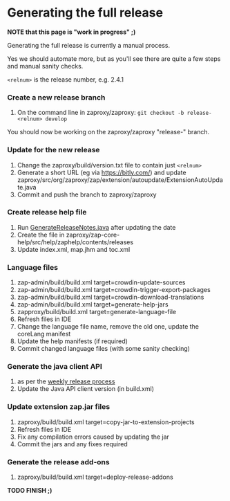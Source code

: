 # Generating the full release

**NOTE that this page is "work in progress" ;)**

Generating the full release is currently a manual process.

Yes we should automate more, but as you'll see there are quite a few steps and manual sanity checks.

``<relnum>`` is the release number, e.g. 2.4.1

### Create a new release branch
  1. On the command line in zaproxy/zaproxy: ``git checkout -b release-<relnum> develop``

You should now be working on the zaproxy/zaproxy "release-<relnum>" branch.

### Update for the new release
  1. Change the zaproxy/build/version.txt file to contain just ``<relnum>``
  1. Generate a short URL (eg via https://bitly.com/) and update zaproxy/src/org/zaproxy/zap/extension/autoupdate/ExtensionAutoUpdate.java
  1. Commit and push the branch to zaproxy/zaproxy

### Create release help file
  1. Run [GenerateReleaseNotes.java](https://github.com/zaproxy/zap-admin/blob/master/src/org/zaproxy/admin/GenerateReleaseNotes.java) after updating the date
  1. Create the file in zaproxy/zap-core-help/src/help/zaphelp/contents/releases
  1. Update index.xml, map.jhm and toc.xml

### Language files
  1. zap-admin/build/build.xml target=crowdin-update-sources
  1. zap-admin/build/build.xml target=crowdin-trigger-export-packages
  1. zap-admin/build/build.xml target=crowdin-download-translations
  1. zap-admin/build/build.xml target=generate-help-jars
  1. zapproxy/build/build.xml target=generate-language-file
  1. Refresh files in IDE
  1. Change the language file name, remove the old one, update the coreLang manifest
  1. Update the help manifests (if required)
  1. Commit changed language files (with some sanity checking)

### Generate the java client API
  1. as per the [weekly release process](https://github.com/zaproxy/zaproxy/wiki/GeneratingTheWeeklyRelease#generate-the-client-apis)
  1. Update the Java API client version (in build.xml)

### Update extension zap.jar files
  1. zaproxy/build/build.xml target=copy-jar-to-extension-projects
  1. Refresh files in IDE
  1. Fix any compilation errors caused by updating the jar
  1. Commit the jars and any fixes required

### Generate the release add-ons
  1. zaproxy/build/build.xml target=deploy-release-addons

**TODO FINISH ;)**

